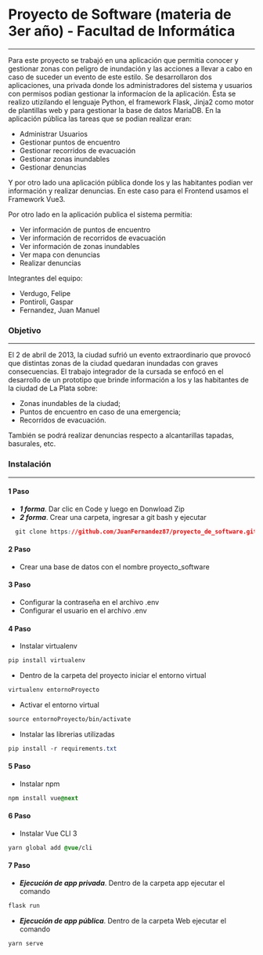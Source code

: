 # Proyecto de Software (materia de 3er año) -  Facultad de Informática
----
Para este proyecto se trabajó en una aplicación que permitia conocer y gestionar zonas con peligro de inundación y las acciones a llevar a cabo en caso de suceder un evento de este estilo.
Se desarrollaron dos aplicaciones, una privada donde los administradores del sistema y usuarios con permisos podian gestionar la informacíon de la aplicación. Ésta se realizo utizilando el lenguaje Python, el framework Flask, Jinja2 como motor de plantillas web y para gestionar la base de datos MariaDB.
En la aplicación pública las tareas que se podian realizar eran:
- Administrar Usuarios
- Gestionar puntos de encuentro
- Gestionar recorridos de evacuación
- Gestionar zonas inundables
- Gestionar denuncias

Y por otro lado una aplicación pública donde los y las habitantes podian ver información y realizar denuncias. En este caso para el Frontend usamos el Framework Vue3.

Por otro lado en la aplicación publica el sistema permitia:
- Ver información de puntos de encuentro
- Ver información de recorridos de evacuación
- Ver información de zonas inundables
- Ver mapa con denuncias
- Realizar denuncias

Integrantes del equipo:
- Verdugo, Felipe
- Pontiroli, Gaspar
- Fernandez, Juan Manuel

### Objetivo 
----
El 2 de abril de 2013, la ciudad sufrió un evento extraordinario que provocó que distintas
zonas de la ciudad quedaran inundadas con graves consecuencias.
El trabajo integrador de la cursada se enfocó en el desarrollo de un prototipo que brinde información a los y las habitantes de la ciudad de La Plata sobre:
- Zonas inundables de la ciudad;
- Puntos de encuentro en caso de una emergencia;
- Recorridos de evacuación.

También se podrá realizar denuncias respecto a alcantarillas tapadas, basurales, etc.

### Instalación
----
#### 1 Paso
- ***1 forma***. Dar clic en Code y luego en Donwload Zip 
- ***2 forma***. Crear una carpeta, ingresar a git bash y ejecutar

```css
  git clone https://github.com/JuanFernandez87/proyecto_de_software.git
```

#### 2 Paso
- Crear una base de datos con el nombre proyecto_software

#### 3 Paso
- Configurar la contraseña en el archivo .env
- Configurar el usuario en el archivo .env

#### 4 Paso
- Instalar virtualenv
```css
pip install virtualenv
```
- Dentro de la carpeta del proyecto iniciar el entorno virtual
```css
virtualenv entornoProyecto
```
- Activar el entorno virtual
```css
source entornoProyecto/bin/activate
```
- Instalar las librerias utilizadas
```css
pip install -r requirements.txt
```
#### 5 Paso 
- Instalar npm
```css
npm install vue@next
```
#### 6 Paso 
- Instalar Vue CLI 3
```css
yarn global add @vue/cli
```
#### 7 Paso 
- ***Ejecución de app privada***.  Dentro de la carpeta app ejecutar el comando
```css
flask run
```
- ***Ejecución de app pública***.   Dentro de la carpeta Web ejecutar el comando
```css
yarn serve
```